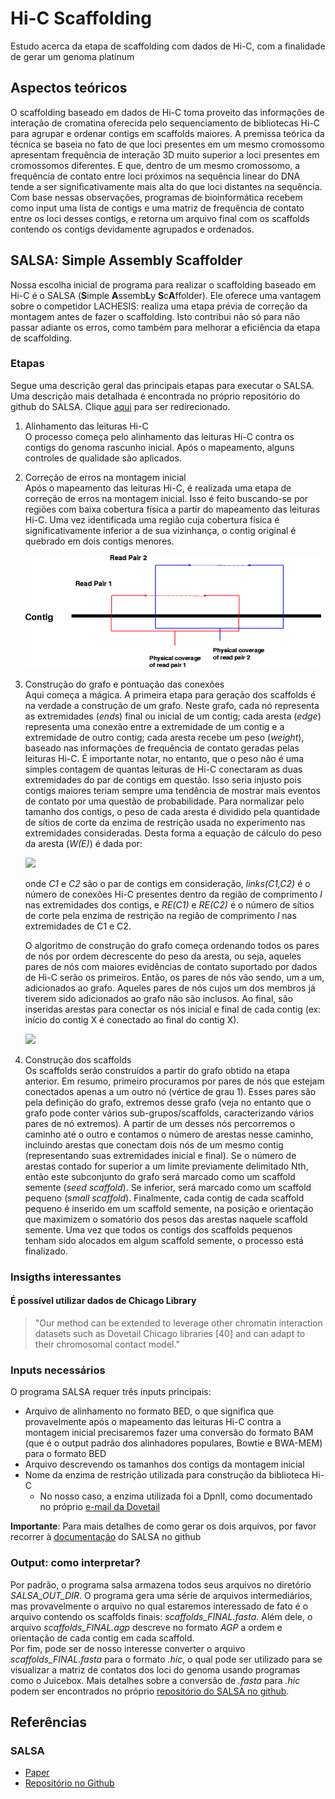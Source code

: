 # Hi-C Scaffolding
Estudo acerca da etapa de scaffolding com dados de Hi-C, com a finalidade de gerar um genoma platinum

## Aspectos teóricos
O scaffolding baseado em dados de Hi-C toma proveito das informações de interação de cromatina oferecida pelo sequenciamento de bibliotecas Hi-C para agrupar e ordenar contigs em scaffolds maiores. A premissa teórica da técnica se baseia no fato de que loci presentes em um mesmo cromossomo apresentam frequência de interação 3D muito superior a loci presentes em cromossomos diferentes. E que, dentro de um mesmo cromossomo, a frequência de contato entre loci próximos na sequência linear do DNA tende a ser significativamente mais alta do que loci distantes na sequência. Com base nessas observações, programas de bioinformática recebem como input uma lista de contigs e uma matriz de frequência de contato entre os loci desses contigs, e retorna um arquivo final com os scaffolds contendo os contigs devidamente agrupados e ordenados.  

## SALSA: Simple Assembly Scaffolder  
Nossa escolha inicial de programa para realizar o scaffolding baseado em Hi-C é o SALSA (**S**imple **A**ssemb**L**y **S**c**A**ffolder). Ele oferece uma vantagem sobre o competidor LACHESIS: realiza uma etapa prévia de correção da montagem antes de fazer o scaffolding. Isto contribui não só para não passar adiante os erros, como também para melhorar a eficiência da etapa de scaffolding.  

### Etapas  
Segue uma descrição geral das principais etapas para executar o SALSA. Uma descrição mais detalhada é encontrada no próprio repositório do github do SALSA. Clique [aqui](https://github.com/marbl/SALSA#how-to-run-the-code) para ser redirecionado.   
1. Alinhamento das leituras Hi-C  
  O processo começa pelo alinhamento das leituras Hi-C contra os contigs do genoma rascunho inicial. Após o mapeamento, alguns controles de qualidade são aplicados. 
2. Correção de erros na montagem inicial  
  Após o mapeamento das leituras Hi-C, é realizada uma etapa de correção de erros na montagem inicial. Isso é feito buscando-se por regiões com baixa cobertura física a partir do mapeamento das leituras Hi-C. Uma vez identificada uma região cuja cobertura física é significativamente inferior a de sua vizinhança, o contig original é quebrado em dois contigs menores.  

    ![Cobertura física](https://github.com/jgnunes/hi-C_scaffolding/blob/master/images/physical_coverage.png)

3. Construção do grafo e pontuação das conexões  
  Aqui começa a mágica. A primeira etapa para geração dos scaffolds é na verdade a construção de um grafo. Neste grafo, cada nó representa as extremidades (*ends*) final ou inicial de um contig; cada aresta (*edge*) representa uma conexão entre a extremidade de um contig e a extremidade de outro contig; cada aresta recebe um peso (*weight*), baseado nas informações de frequência de contato geradas pelas leituras Hi-C. É importante notar, no entanto, que o peso não é uma simples contagem de quantas leituras de Hi-C conectaram as duas extremidades do par de contigs em questão. Isso seria injusto pois contigs maiores teriam sempre uma tendência de mostrar mais eventos de contato por uma questão de probabilidade. Para normalizar pelo tamanho dos contigs, o peso de cada aresta é dividido pela quantidade de sítios de corte da enzima de restrição usada no experimento nas extremidades consideradas. Desta forma a equação de cálculo do peso da aresta (*W(E)*) é dada por: 

    <img src="https://user-images.githubusercontent.com/22843614/89224455-e4ed3c80-d5ae-11ea-8c6d-71dc5e938f64.png" width="30%">
    
    onde *C1* e *C2* são o par de contigs em consideração, *links(C1,C2)* é o número de conexões Hi-C presentes dentro da região de comprimento *l* nas extremidades dos contigs, e *RE(C1)* e *RE(C2)* é o número de sítios de corte pela enzima de restrição na região de comprimento *l* nas extremidades de C1 e C2. 
    
    O algoritmo de construção do grafo começa ordenando todos os pares de nós por ordem decrescente do peso da aresta, ou seja, aqueles pares de nós com maiores evidências de contato suportado por dados de Hi-C serão os primeiros. Então, os pares de nós vão sendo, um a um, adicionados ao grafo. Aqueles pares de nós cujos um dos membros já tiverem sido adicionados ao grafo não são inclusos. Ao final, são inseridas arestas para conectar os nós inicial e final de cada contig (ex: início do contig X é conectado ao final do contig X).   
    
    <img src="https://user-images.githubusercontent.com/22843614/89228957-f20e2980-d5b6-11ea-9a20-ffb0c8bd871d.png" width="40%">  
    
4. Construção dos scaffolds  
  Os scaffolds serão construídos a partir do grafo obtido na etapa anterior. Em resumo, primeiro procuramos por pares de nós que estejam conectados apenas a um outro nó (vértice de grau 1). Esses pares são pela definição do grafo, extremos desse grafo (veja no entanto que o grafo pode conter vários sub-grupos/scaffolds, caracterizando vários pares de nó extremos). A partir de um desses nós percorremos o caminho até o outro e contamos o número de arestas nesse caminho, incluindo arestas que conectam dois nós de um mesmo contig (representando suas extremidades inicial e final). Se o número de arestas contado for superior a um limite previamente delimitado Nth, então este subconjunto do grafo será marcado como um scaffold semente (*seed scaffold*). Se inferior, será marcado como um scaffold pequeno (*small scaffold*). Finalmente, cada contig de cada scaffold pequeno é inserido em um scaffold semente, na posição e orientação que maximizem o somatório dos pesos das arestas naquele scaffold semente. Uma vez que todos os contigs dos scaffolds pequenos tenham sido alocados em algum scaffold semente, o processo está finalizado.   

### Insigths interessantes  
#### É possível utilizar dados de Chicago Library  
> "Our method can be extended to leverage other chromatin interaction datasets such as Dovetail Chicago libraries [40] and can adapt to their chromosomal contact model."

### Inputs necessários  
O programa SALSA requer três inputs principais: 
* Arquivo de alinhamento no formato BED, o que significa que provavelmente após o mapeamento das leituras Hi-C contra a montagem inicial precisaremos fazer uma conversão do formato BAM (que é o output padrão dos alinhadores populares, Bowtie e BWA-MEM) para o formato BED  
* Arquivo descrevendo os tamanhos dos contigs da montagem inicial  
* Nome da enzima de restrição utilizada para construção da biblioteca Hi-C  
  - No nosso caso, a enzima utilizada foi a DpnII, como documentado no próprio [e-mail da Dovetail](https://mail.google.com/mail/u/0/?tab=cm#starred/FMfcgxwGCkkFBSHKWfVmjGNHwLLKVHhR)

**Importante**: Para mais detalhes de como gerar os dois arquivos, por favor recorrer à [documentação](https://github.com/marbl/SALSA#how-to-run-the-code) do SALSA no github  

### Output: como interpretar?  
Por padrão, o programa salsa armazena todos seus arquivos no diretório *SALSA_OUT_DIR*. O programa gera uma série de arquivos intermediários, mas provavelmente o arquivo no qual estaremos interessado de fato é o arquivo contendo os scaffolds finais: *scaffolds_FINAL.fasta*. Além dele, o arquivo *scaffolds_FINAL.agp* descreve no formato *AGP* a ordem e orientação de cada contig em cada scaffold.  
Por fim, pode ser de nosso interesse converter o arquivo *scaffolds_FINAL.fasta* para o formato *.hic*, o qual pode ser utilizado para se visualizar a matriz de contatos dos loci do genoma usando programas como o Juicebox. Mais detalhes sobre a conversão de *.fasta* para *.hic* podem ser encontrados no próprio [repositório do SALSA no github](https://github.com/marbl/SALSA#generate-hic-file-from-salsa-scaffolds).  

## Referências  
### SALSA
* [Paper](https://bmcgenomics.biomedcentral.com/articles/10.1186/s12864-017-3879-z)  
* [Repositório no Github](https://github.com/marbl/SALSA)  
  

